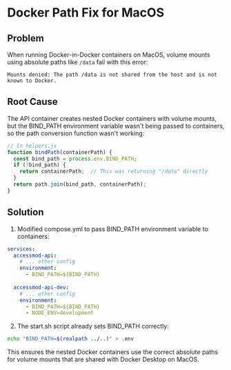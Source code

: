 # Docker Path Fix for MacOS

## Problem
When running Docker-in-Docker containers on MacOS, volume mounts using absolute paths like `/data` fail with this error:
```
Mounts denied: The path /data is not shared from the host and is not known to Docker.
```

## Root Cause
The API container creates nested Docker containers with volume mounts, but the BIND_PATH environment variable wasn't being passed to containers, so the path conversion function wasn't working:

```javascript
// In helpers.js
function bindPath(containerPath) {
  const bind_path = process.env.BIND_PATH;
  if (!bind_path) {
    return containerPath;  // This was returning "/data" directly
  }
  return path.join(bind_path, containerPath);
}
```

## Solution

1. Modified compose.yml to pass BIND_PATH environment variable to containers:
```yaml
services:
  accessmod-api:
    # ... other config
    environment:
      - BIND_PATH=${BIND_PATH}
    
  accessmod-api-dev:
    # ... other config  
    environment:
      - BIND_PATH=${BIND_PATH}
      - NODE_ENV=development
```

2. The start.sh script already sets BIND_PATH correctly:
```bash
echo "BIND_PATH=$(realpath ../..)" > .env
```

This ensures the nested Docker containers use the correct absolute paths for volume mounts that are shared with Docker Desktop on MacOS.